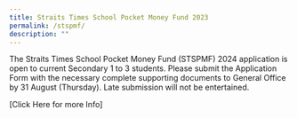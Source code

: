 ```yaml
---
title: Straits Times School Pocket Money Fund 2023
permalink: /stspmf/
description: ""
---
```

The Straits Times School Pocket Money Fund (STSPMF) 2024 application is open to current Secondary 1 to 3 students. Please submit the Application Form with the necessary complete supporting documents to General Office by 31 August (Thursday). Late submission will not be entertained.

[Click Here for more Info]<a href="/files/annex%20a%20%20b%20-%20stspmf%202024%20application%20form%20for%20school)"></a>